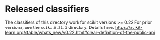 Released classifiers
====================

The classifiers of this directory work for scikit versions >= 0.22
For prior versions, see the `scikit0.21.3` directory. Details here:
https://scikit-learn.org/stable/whats_new/v0.22.html#clear-definition-of-the-public-api
 
